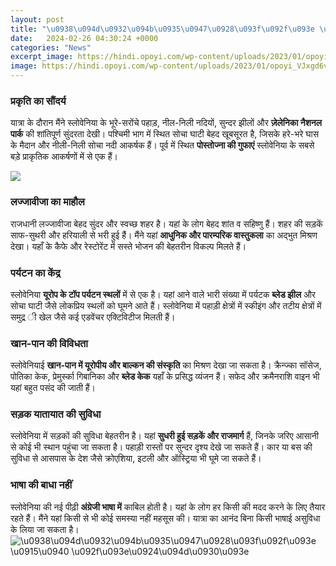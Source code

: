 ```yaml
---
layout: post
title: "\u0938\u094d\u0932\u094b\u0935\u0947\u0928\u093f\u092f\u093e \u0915\u0940 \u092f\u093e\u0924\u094d\u0930\u093e"
date:   2024-02-26 04:30:24 +0000
categories: "News"
excerpt_image: https://hindi.opoyi.com/wp-content/uploads/2023/01/opoyi_VJxgd6vbB.jpg
image: https://hindi.opoyi.com/wp-content/uploads/2023/01/opoyi_VJxgd6vbB.jpg
---
```


### प्रकृति का सौंदर्य
यात्रा के दौरान मैंने स्लोवेनिया के भूरे-सरोंचे पहाड़, नील-निली नदियों, सुन्दर झीलों और **ज़ेलेनिका नैशनल पार्क** की शांतिपूर्ण सुंदरता देखी। पश्चिमी भाग में स्थित सोचा घाटी बेहद खूबसूरत है, जिसके हरे-भरे घास के मैदान और नीली-निली सोचा नदी आकर्षक हैं। पूर्व में स्थित **पोस्तोज्ना की गुफाएं** स्लोवेनिया के सबसे बड़े प्राकृतिक आकर्षणों में से एक हैं।

![](https://hindi.opoyi.com/wp-content/uploads/2023/01/opoyi_ZZw9dv7Hg.jpg)
### लज्जावीजा का माहौल
राजधानी लज्जावीजा बेहद सुंदर और स्वच्छ शहर है। यहां के लोग बेहद शांत व सहिष्णु हैं। शहर की सड़कें साफ-सुथरी और हरियाली से भरी हुई हैं। मैंने यहां **आधुनिक और पारम्परिक वास्तुकला** का अद्भुत मिश्रण देखा। यहाँ के कैफे और रेस्टोरेंट में सस्ते भोजन की बेहतरीन विकल्प मिलते हैं।
### पर्यटन का केंद्र
स्लोवेनिया **यूरोप के टॉप पर्यटन स्थलों** में से एक है। यहां आने वाले भारी संख्या में पर्यटक **ब्लेड झील** और सोचा घाटी जैसे लोकप्रिय स्थलों को घूमने आते हैं। स्लोवेनिया में पहाड़ी क्षेत्रों में स्कीइंग और तटीय क्षेत्रों में समुद्र ी खेल जैसे कई एडवेंचर एक्टिविटीज मिलती हैं। 
### खान-पान की विविधता
स्लोवेनियाई **खान-पान में यूरोपीय और बाल्कन की संस्कृति** का मिश्रण देखा जा सकता है। क्रैन्ज्का सॉसेज, पोतिका केक, प्रेमुर्स्का गिबानिका और **ब्लेड केक** यहाँ के प्रसिद्ध व्यंजन हैं। सफेद और क्रमैनराशि वाइन भी यहां बहुत पसंद की जाती हैं। 
### सड़क यातायात की सुविधा
स्लोवेनिया में सड़कों की सुविधा बेहतरीन है। यहां **सुधरी हुई सड़कें और राजमार्ग** हैं, जिनके जरिए आसानी से कोई भी स्थान पहुंचा जा सकता है। पहाड़ी रास्तों पर सुन्दर दृश्य देखे जा सकते हैं। कार या बस की सुविधा से आसपास के देश जैसे क्रोएशिया, इटली और ऑस्ट्रिया भी घूमे जा सकते हैं।
### भाषा की बाधा नहीं 
स्लोवेनिया की नई पीढ़ी **अंग्रेजी भाषा में** काबिल होती है। यहां के लोग हर किसी की मदद करने के लिए तैयार रहते हैं। मैंने यहां किसी से भी कोई समस्या नहीं महसूस की। यात्रा का आनंद बिना किसी भाषाई असुविधा के लिया जा सकता है।
![\u0938\u094d\u0932\u094b\u0935\u0947\u0928\u093f\u092f\u093e \u0915\u0940 \u092f\u093e\u0924\u094d\u0930\u093e](https://hindi.opoyi.com/wp-content/uploads/2023/01/opoyi_VJxgd6vbB.jpg)
